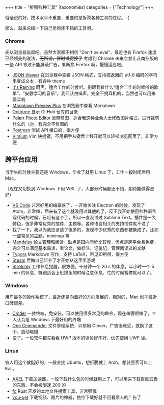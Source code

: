 +++
title = "折腾各种工具"
[taxonomies]
categories = ["Technology"]
+++

俗话说的好，技术水平不重要，重要的是折腾各种工具的过程。: )

那么，就来总结一下自己觉得还不错的工具吧。

<!-- more -->

### Chrome

先从浏览器说起吧。虽然大家都不相信 "Don't be eval"，最近也有 Firefox 速度已经领先的说法，~~无所谓，暂时懒得换了~~ 考虑到 Chrome 未来会禁止非商业版的一些 API 导致不能屏蔽广告，果断换 Firefox 啊，慢慢适应吧。

* [JSON Viewer](https://chrome.google.com/webstore/detail/json-viewer/gbmdgpbipfallnflgajpaliibnhdgobh?utm_source=chrome-app-launcher-info-dialog) 在浏览器中查看 JSON 格式，支持把返回的 utf-8 编码的字符串变成文本，有各种 theme
* [It's Raining](https://chrome.google.com/webstore/detail/its-raining/fkakmejoechmicbecchienoapbakancc?utm_source=chrome-app-launcher-info-dialog) 雨声，适合工作的时候听。别跟我扯什么“适合工作的时候听的歌单”、“安静学习的音乐”，我只认白噪声，完全不挑耳机的，当然也可以用来煲耳机
* [Markdown Preview Plus](https://chrome.google.com/webstore/detail/markdown-preview-plus/febilkbfcbhebfnokafefeacimjdckgl?utm_source=chrome-app-launcher-info-dialog) 在浏览器中查看 Markdown
* [Octotree](https://chrome.google.com/webstore/detail/octotree/bkhaagjahfmjljalopjnoealnfndnagc?hl=en-US) 显示 GitHub 仓库的目录
* [Polarr Photo Editor](https://chrome.google.com/webstore/detail/polarr-photo-editor/djonnbgfieijldcieafgjcnhmpcfpmgg?utm_source=chrome-app-launcher-info-dialog) 泼辣修图，适合我这种业余人士修改图片格式，进行裁剪什么的（对，我完全不修图的
* [Postman](https://chrome.google.com/webstore/detail/postman/fhbjgbiflinjbdggehcddcbncdddomop?utm_source=chrome-app-launcher-info-dialog) 测试 API 接口的，很方便
* [Vimium](https://chrome.google.com/webstore/detail/vimium/dbepggeogbaibhgnhhndojpepiihcmeb?utm_source=chrome-app-launcher-info-dialog) Vim 快捷键，不用把手从键盘上移开就可以轻松浏览网页了，非常方便

## 跨平台应用

当学生的时候主要还是 Windows，毕业了就用 Linux 了，工作一段时间后用 Mac。

（现在又切换到 Windows 下用 WSL 了，大部分时候都还不错，期待能做得更好）

* [VS Code](https://code.visualstudio.com/) 非常好用的编辑器了，一开始关注 Electron 的时候，发现了 Atom，非常棒，后来有了这个就没用过其他的了，反正我开始使用各种语言写代码的时候，已经有这个了，所以一直没试过 Sublime Text。插件是一大特色，很多非常优秀的插件，主题等。各种语言相关的支持插件就不说了
* 找了一下，我以为我应该装了很多的，发现不少优秀的东西都被集成了，比如一些常见的主题，minimap 等
* [Mendeley](https://www.mendeley.com/) 论文管理和阅读。缺点是国内同步比较慢，优点是跨平台且免费，完全可以满足基本需求，看论文，做标注，记笔记，管理阅读过的文献
* [Typora](https://typora.io/) Markdown 写作，支持 LaTeX，所见即所得，很方便
* [Steam](http://store.steampowered.com/) 后悔自己毕业了才开始从这里买游戏
* [Stretchly](https://hovancik.net/stretchly/) 工作休息提醒，很方便，十分钟一个 20 s 的休息，半小时一个 5 min 的休息，特别适合上班摸鱼的时候注意休息，忙的时候暂停就可以了。

### Windows

用户最多的操作系统了，最近还是向着好的方向发展的，相对的，Mac 似乎最近口碑很差。

* [Cmder](http://cmder.net/) 一款终端，免安装，可以使用很多常见的命令，现在做得很棒了，个人认为是 Windows 下最好用的终端
* [One Commander](https://www.microsoft.com/en-us/store/p/one-commander/9nblggh4s79b) 文件管理系统，以前用 Clover，广告很难受，就换了这个，启动略慢
* 没了。一般软件都先看看 UWP 版本的评价好不好，优先使用 UWP 版。

### Linux

穷人用这个就挺好的，一般直接 Ubuntu，想折腾就上 Arch，想装黑客可以上 Kali。

* [AXEL](https://github.com/axel-download-accelerator/axel) 下载加速器，一般下载什么包的时候就用上了，可以用来下载百度云盘的东西，不会被限速 200 的
* [fd](https://github.com/sharkdp/fd) Rust 开发的本地文件搜索工具，非常强悍
* [you-get](https://github.com/soimort/you-get) 下载视频、图片的神器，抽空下载好就不用看烦人的广告了
